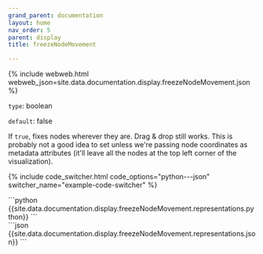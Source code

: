 ```yaml
---
grand_parent: documentation
layout: home
nav_order: 5
parent: display
title: freezeNodeMovement

---
```


{% include webweb.html webweb_json=site.data.documentation.display.freezeNodeMovement.json %}

```type```: boolean

```default```: false

If `true`, fixes nodes wherever they are. Drag & drop still works. This is probably not a good idea to set unless we're passing node coordinates as metadata attributes (it'll leave all the nodes at the top left corner of the visualization).

{% include code_switcher.html code_options="python---json" switcher_name="example-code-switcher" %}
<div class='select-code-block example-code-switcher python-code-block select-code-block-visible'></div>
```python
{{site.data.documentation.display.freezeNodeMovement.representations.python}}
```
<div class='select-code-block example-code-switcher json-code-block'></div>
```json
{{site.data.documentation.display.freezeNodeMovement.representations.json}}
```